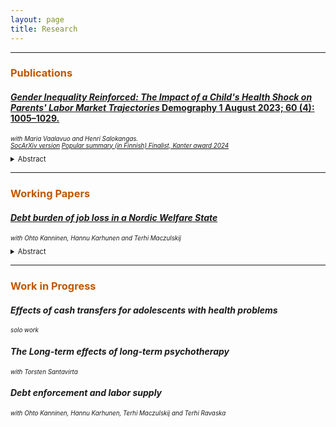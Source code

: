 ```yaml
---
layout: page
title: Research
---
```


<hr>


<h3 style="color:#bf5700;"> Publications </h3>

#### <a href="https://doi.org/10.1215/00703370-10828906"> *Gender Inequality Reinforced: The Impact of a Child's Health Shock on Parents' Labor Market Trajectories* Demography 1 August 2023; 60 (4): 1005–1029. </a> <br/>
 <p style="font-size:70%;"><i> with Maria Vaalavuo and Henri Salokangas.  <br/>
  <a href="https://osf.io/preprints/socarxiv/wx83z">SocArXiv version</a>  <a href="https://www.sylva.fi/lapsen-sairastuminen-syopaan-vahentaa-vanhempien-tuloja-aitien-tulot-ja-tyollisyys-matalampia-jopa-viisi-vuotta-sairastumisesta/" >Popular summary (in Finnish) </a>  <a href="https://centers.purdue.edu/cff/initiatives/kanteraward/" >Finalist, Kanter award 2024 </a> </i></p>


<details>
 <summary style="font-size:80%;"> Abstract </summary>
      <p align="justify" style="font-size:80%;"> This article employs a couple-level framework to examine how a child's severe illness affects within-family gender inequality. We study parental labor market responses to a child's cancer diagnosis by exploiting an event-study methodology and rich individual-level administrative data on hospitalizations and labor market variables for the total population in Finland. We find that a child's cancer negatively affects the mother's and the father's labor income. The effect is considerably larger for women, increasing gender inequality beyond the well-documented motherhood penalty. We test three potential moderators explaining the more negative outcomes among mothers: (1) breadwinner status, (2) adherence to traditional gender roles and conservative values, and (3) the child's care needs. We find that mothers who are the main breadwinner experience a smaller reduction in their household income contribution than other mothers. Additionally, working in a gender-typical industry and a child's augmented care needs reinforce mothers' gendered responses. These findings contribute to the literature by providing new insights into gender roles when a child falls ill and demonstrating the effects of child health on gender inequality in two-parent households.
 </p>
  </details>

***


<h3 style="color:#bf5700;"> Working Papers </h3>

#### <a href="https://ossitahvonen.github.io/debt_burden_etla_WP.pdf"> *Debt burden of job loss in a Nordic Welfare State*</a> <br/>
 <p style="font-size:70%;"><i> with Ohto Kanninen, Hannu Karhunen and Terhi Maczulskij  <br/>
  </i></p>


<details>
 <summary style="font-size:80%;"> Abstract </summary>
      <p align="justify" style="font-size:80%;"> The paper investigates the impact of involuntary job loss on severe debt problems in Finland, where up to 50% of income may be subject to wage garnishment for 25 years. We use linked employer-employee data combined with unique administrative records covering debt enforcements from 2007 to 2018. Our event study analysis uncovers a robust and persistent impact of job loss, characterized by plant closures and mass layoffs, on debt-related challenges. Specifically, displaced workers have a 5% higher likelihood of enforced debts in the year of displacement compared to the control group. This effect increases, peaking at 16% four years post-displacement and maintaining a substantial level of roughly 10% nine years afterwards. Effects are particularly large for unpaid taxes, penal orders and fines, while job loss demonstrates only a modest impact on unpaid social or healthcare payments and alimonies. Moreover, these effects are more profound among males, less educated,,and individuals already burdened with excessive debt, such as mortgages, prior to displacement.
 </p>
  </details>


***
<h3 style="color:#bf5700;"> Work in Progress </h3>

#### *Effects of cash transfers for adolescents with health problems* <br/>
<p style="font-size:70%;"><i> solo work </i></p>

#### *The Long-term effects of long-term psychotherapy* <br/>
<p style="font-size:70%;"><i> with Torsten Santavirta </i></p>

#### *Debt enforcement and labor supply* <br/>
<p style="font-size:70%;"><i> with Ohto Kanninen, Hannu Karhunen, Terhi Maczulskij and Terhi Ravaska </i></p>
